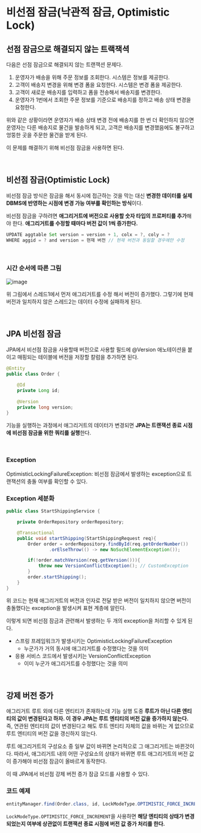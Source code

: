 # 비선점 잠금(낙관적 잠금, Optimistic Lock)

## 선점 잠금으로 해결되지 않는 트랙잭셕

다음은 선점 잠금으로 해결되지 않는 트랜잭션 문제다.

1. 운영자가 배송을 위해 주문 정보를 조회한다. 시스템은 정보를 제공한다.
2. 고객이 배송지 변경을 위해 변경 폼을 요청한다. 시스템은 변경 폼을 제공한다.
3. 고객이 새로운 배송지를 입력하고 폼을 전송해서 배송지를 변경한다.
4. 운영자가 1번에서 조회한 주문 정보를 기준으로 배송지를 정하고 배송 상태 변경을 요청한다.

위와 같은 상황이라면 운영자가 배송 상태 변경 전에 배송지를 한 번 더 확인하지 않으면 운영자는 다른 배송지로 물건을 발송하게 되고, 고객은 배송지를 변경했음에도 불구하고 엉뚱한 곳을 주문한 물건을 받게 된다.

이 문제를 해결하기 위해 비선점 잠금을 사용하면 된다.

</br >

## 비선점 잠금(Optimistic Lock)

비선점 잠금 방식은 잠금을 해서 동시에 접근하는 것을 막는 대신 **변경한 데이터를 실제 DBMS에 반영하는 시점에 변경 가능 여부를 확인하는 방식**이다.

비선점 잠금을 구하려면 **애그리거트에 버전으로 사용할 숫자 타입의 프로퍼티를 추가**해야 한다. **애그리거트를 수정할 때마다 버전 값이 1씩 증가한다.**

~~~java
UPDATE aggtable Set version = version + 1, colx = ?, coly = ?
WHERE aggid = ? and version = 현재 버전 // 현재 버전과 동일할 경우에만 수정
~~~

</br >

### 시간 순서에 따른 그림

![image](https://user-images.githubusercontent.com/43977617/102707254-aac1d480-42dc-11eb-8880-999017c8a9f8.png)

위 그림에서 스레드1에서 먼저 애그리거트를 수정 해서 버전이 증가했다. 그렇기에 현재 버전과 일치하지 않은 스레드2는 데이터 수정에 실패하게 된다.

</br >

## JPA 비선점 잠금

JPA에서 비선점 잠금을 사용할때 버전으로 사용할 필드에 @Version 애노테이션을 붙이고 매핑되는 테이블에 버전을 저장할 칼럼을 추가하면 된다.

~~~java
@Entity
public class Order {
    
    @Id
    private Long id;
    
    @Version
    private long version;
}
~~~

기능을 실행하는 과정에서 애그리거트의 데이터가 변경되면 **JPA는 트랜잭션 종료 시점에 비선점 잠금을 위한 쿼리를 실행**한다.

</br >

### Exception

OptimisticLockingFailureException: 비선점 잠금에서 발생하는 exception으로 트랜잭션의 충돌 여부를 확인할 수 있다.

### Exception 세분화

```java
public class StartShippingService {

    private OrderRepository orderRepository;

    @Transactional
    public void startShipping(StartShippingRequest req){
        Order order = orderRepository.findById(req.getOrderNumber())
                .orElseThrow(() -> new NoSuchElementException());

        if(!order.matchVersion(req.getVersion())){
            throw new VersionConflictException(); // CustomException
        }
        order.startShipping();
    }
}
```

위 코드는 현재 애그리거트의 버전과 인자로 전달 받은 버전이 일치하지 않으면 버전이 충돌했다는 exception을 발생시켜 표현 계층에 알린다.

이렇게 되면 비선점 잠금과 관련해서 발생하는 두 개의 exception을 처리할 수 있게 된다.

- 스프링 프레임워크가 발생시키는 OptimisticLockingFailureException
  - 누군가가 거의 동시에 애그리거트를 수정했다는 것을 의미
- 응용 서비스 코드에서 발생시키는 VersionConflictException
  - 이미 누군가 애그리거트를 수정했다는 것을 의미

</br >

## 강제 버전 증가

애그리거트 루트 외에 다른 엔티티가 존재하는데 기능 실행 도중 **루트가 아닌 다른 엔티티의 값이 변경된다고 하자. 이 경우 JPA는 루트 엔티티의 버전 값을 증가하지 않는다.** 즉, 연관된 엔티티의 값이 변경된다고 해도 루트 엔티티 자체의 값을 바뀌는 게 없으므로 루트 엔티티의 버전 값을 갱신하지 않는다.

루트 애그리거트의 구성요소 중 일부 값이 바뀌면 논리적으로 그 애그리거트는 바뀐것이다. 따라서, 애그리거트 내의 어떤 구성요소의 상태가 바뀌면 루트 애그리거트의 버전 값이 증가해야 비선점 잠금이 올바르게 동작한다.

이 때 JPA에서 비선점 강제 버전 증가 잠금 모드를 사용할 수 있다.

### 코드 예제

~~~java
entityManager.find(Order.class, id, LockModeType.OPTIMISTIC_FORCE_INCREMENT)
~~~

`LockModeType.OPTIMISTIC_FORCE_INCREMENT`을 사용하면 **해당 엔티티의 상태가 변경되었는지 여부에 상관없이 트랜잭션 종료 시점에 버전 값 증가 처리를 한다.**


